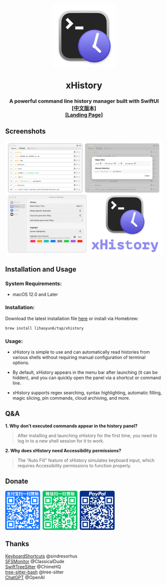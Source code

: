 # 
<p align="center">
<img src="./xHistory/Assets.xcassets/AppIcon.appiconset/icon_128x128@2x.png" width="200" height="200" />
<h1 align="center">xHistory</h1>
<h3 align="center">A powerful command line history manager built with SwiftUI<br><a href="./README_zh.md">[中文版本]</a><br><a href="https://lihaoyun6.github.io/xhistory/">[Landing Page]</a></h3> 
</p>

## Screenshots
<p align="center">
<picture>
  <source media="(prefers-color-scheme: dark)" srcset="./img/preview_dark.png">
  <source media="(prefers-color-scheme: light)" srcset="./img/preview.png">
  <img alt="xHistory Screenshots" src="./img/preview.png" width="610"/>
</picture>
</p>

## Installation and Usage
### System Requirements:
- macOS 12.0 and Later  

### Installation:
Download the latest installation file [here](../../releases/latest) or install via Homebrew:  

```bash
brew install lihaoyun6/tap/xhistory
```

### Usage: 
- xHistory is simple to use and can automatically read histories from various shells without requiring manual configuration of terminal options.  

- By default, xHistory appears in the menu bar after launching (it can be hidden), and you can quickly open the panel via a shortcut or command line.  
- xHistory supports regex searching, syntax highlighting, automatic filling, magic slicing, pin commands, cloud archiving, and more.  

## Q&A
**1. Why don’t executed commands appear in the history panel?**
> After installing and launching xHistory for the first time, you need to log in to a new shell session for it to work.  

**2. Why does xHistory need Accessibility permissions?**
> The “Auto Fill” feature of xHistory simulates keyboard input, which requires Accessibility permissions to function properly. 

## Donate
<img src="./img/donate.png" width="350"/>

## Thanks
[KeyboardShortcuts](https://github.com/sindresorhus/KeyboardShortcuts) @sindresorhus  
[SFSMonitor](https://github.com/ClassicalDude/SFSMonitor) @ClassicalDude  
[SwiftTreeSitter](https://github.com/ChimeHQ/SwiftTreeSitter) @ChimeHQ  
[tree-sitter-bash](https://github.com/tree-sitter/tree-sitter-bash) @tree-sitter  
[ChatGPT](https://chat.openai.com) @OpenAI  

